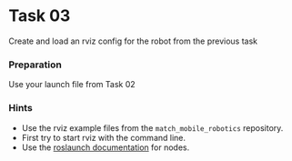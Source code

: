 # Task 03

Create and load an rviz config for the robot from the previous task

### Preparation

Use your launch file from Task 02

### Hints

- Use the rviz example files from the `match_mobile_robotics` repository.
- First try to start rviz with the command line.
- Use the [roslaunch documentation](http://wiki.ros.org/roslaunch/XML/node "roslaunch documentation") for nodes.
